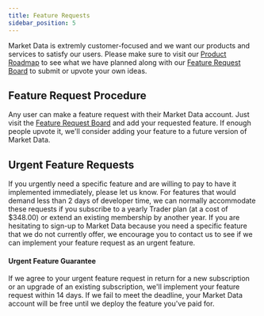 ```yaml
---
title: Feature Requests
sidebar_position: 5
---
```


Market Data is extremly customer-focused and we want our products and services to satisfy our users. Please make sure to visit our [Product Roadmap](https://roadmap.marketdata.app/) to see what we have planned along with our [Feature Request Board](https://roadmap.marketdata.app/features) to submit or upvote your own ideas.

## Feature Request Procedure

Any user can make a feature request with their Market Data account. Just visit the [Feature Request Board](https://roadmap.marketdata.app/features) and add your requested feature. If enough people upvote it, we'll consider adding your feature to a future version of Market Data.

## Urgent Feature Requests

If you urgently need a specific feature and are willing to pay to have it implemented immediately, please let us know. For features that would demand less than 2 days of developer time, we can normally accommodate these requests if you subscribe to a yearly Trader plan (at a cost of $348.00) or extend an existing membership by another year. If you are hesitating to sign-up to Market Data because you need a specific feature that we do not currently offer, we encourage you to contact us to see if we can implement your feature request as an urgent feature. 

#### Urgent Feature Guarantee

If we agree to your urgent feature request in return for a new subscription or an upgrade of an existing subscription, we'll implement your feature request within 14 days. If we fail to meet the deadline, your Market Data account will be free until we deploy the feature you've paid for. 
